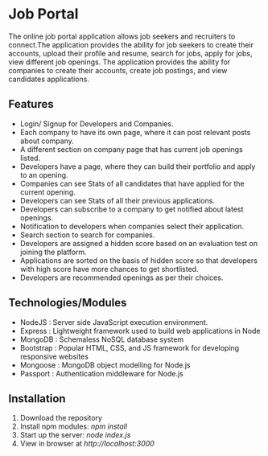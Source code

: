 # Job Portal

The online job portal application allows job seekers and recruiters to connect.The application provides the ability for job seekers to create their accounts,
upload their profile and resume, search for jobs, apply for jobs, view different job openings. The application provides the ability for companies to create
their accounts, create job postings, and view candidates applications.

## Features
* Login/ Signup for Developers and Companies.
* Each company to have its own page, where it can post relevant posts about company.
* A different section on company page that has current job openings listed.
* Developers have a page, where they can build their portfolio and apply to an opening.
* Companies can see Stats of all candidates that have applied for the current opening.
* Developers can see Stats of all their previous applications.
* Developers can subscribe to a company to get notified about latest openings.
* Notification to developers when companies select their application.
* Search section to search for companies.
* Developers are assigned a hidden score based on an evaluation test on joining the platform.
* Applications are sorted on the basis of hidden score so that developers with high score have more chances to get shortlisted.
* Developers are recommended openings as per their choices.

 ## Technologies/Modules    
* NodeJS     	: Server side JavaScript execution environment.  
* Express    	: Lightweight framework used to build web applications in Node  
* MongoDB 	: Schemaless NoSQL database system    
* Bootstrap 	: Popular HTML, CSS, and JS framework for developing responsive websites   
* Mongoose		: MongoDB object modelling for Node.js  
* Passport   	: Authentication middleware for Node.js 

## Installation
1. Download the repository
2. Install npm modules: *npm install*
3. Start up the server: *node index.js*
4. View in browser at *http://localhost:3000*


